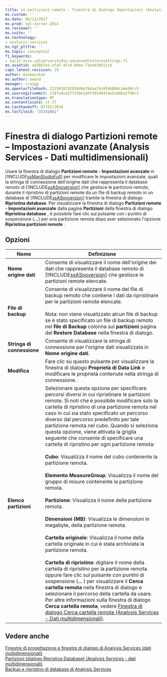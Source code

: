 ```yaml
---
title: Le partizioni remote - finestra di dialogo Impostazioni (Analysis Services - dati multidimensionali) avanzate | Microsoft Docs
ms.custom: ''
ms.date: 06/13/2017
ms.prod: sql-server-2014
ms.reviewer: ''
ms.suite: ''
ms.technology:
- analysis-services
ms.tgt_pltfrm: ''
ms.topic: conceptual
f1_keywords:
- sql12.asvs.sqlserverstudio.advancedrestoresettings.f1
ms.assetid: a03bb7e1-efaf-47c8-b0ee-f3e4438311cb
caps.latest.revision: 19
author: minewiskan
ms.author: owend
manager: craigg
ms.openlocfilehash: 21550167b2850d8e76daa74c0fdb860ca4e98cc5
ms.sourcegitcommit: c18fadce27f330e1d4f36549414e5c84ba2f46c2
ms.translationtype: MT
ms.contentlocale: it-IT
ms.lasthandoff: 07/02/2018
ms.locfileid: "37241661"
---
```

# <a name="remote-partitions---advanced-settings-dialog-box-analysis-services---multidimensional-data"></a>Finestra di dialogo Partizioni remote – Impostazioni avanzate (Analysis Services - Dati multidimensionali)
  Usare la finestra di dialogo **Partizioni remote - Impostazioni avanzate** in [!INCLUDE[ssManStudioFull](../includes/ssmanstudiofull-md.md)] per modificare le impostazioni avanzate, quali la stringa di connessione dell'origine dati che rappresenta il database remoto di [!INCLUDE[ssASnoversion](../includes/ssasnoversion-md.md)] che gestisce le partizioni remote, durante il ripristino di partizioni remote da un file di backup remoto in un database di [!INCLUDE[ssASnoversion](../includes/ssasnoversion-md.md)] tramite la finestra di dialogo **Ripristina database**. Per visualizzare la finestra di dialogo **Partizioni remote - Impostazioni avanzate** dalla pagina **Partizioni** della finestra di dialogo **Ripristina database** , è possibile fare clic sul pulsante con i puntini di sospensione (**...**) per una partizione remota dopo aver selezionato l'opzione **Ripristina partizioni remote** .  
  
## <a name="options"></a>Opzioni  
  
|Nome|Definizione|  
|----------|----------------|  
|**Nome origine dati**|Consente di visualizzare il nome dell'origine dei dati che rappresenta il database remoto di [!INCLUDE[ssASnoversion](../includes/ssasnoversion-md.md)] che gestisce le partizioni remote elencate.|  
|**File di backup**|Consente di visualizzare il nome del file di backup remoto che contiene i dati da ripristinare per le partizioni remote elencate.<br /><br /> Nota: non viene visualizzato alcun file di backup se è stato specificato un file di backup remoto nel **file di Backup** colonna sul **partizioni** pagina del **Restore Database** nella finestra di dialogo.|  
|**Stringa di connessione**|Consente di visualizzare la stringa di connessione per l'origine dati visualizzata in **Nome origine dati**.|  
|**Modifica**|Fare clic su questo pulsante per visualizzare la finestra di dialogo **Proprietà di Data Link** e modificare le proprietà contenute nella stringa di connessione.|  
|**Elenco partizioni**|Selezionare questa opzione per specificare percorsi diversi in cui ripristinare le partizioni remote. Si noti che è possibile modificare solo la cartella di ripristino di una partizione remota nel caso in cui sia stato specificato un percorso diverso dal percorso predefinito per tale partizione remota nel cubo. Quando si seleziona questa opzione, viene attivata la griglia seguente che consente di specificare una cartella di ripristino per ogni partizione remota:<br /><br /> **Cubo**: Visualizza il nome del cubo contenente la partizione remota.<br /><br /> **Elemento MeasureGroup**: Visualizza il nome del gruppo di misure contenente la partizione remota.<br /><br /> **Partizione**: Visualizza il nome della partizione remota.<br /><br /> **Dimensioni (MB)**: Visualizza le dimensioni in megabyte, della partizione remota.<br /><br /> **Cartella originale**: Visualizza il nome della cartella originale in cui è stata archiviata la partizione remota.<br /><br /> **Cartella di ripristino**: digitare il nome della cartella di ripristino per la partizione remota oppure fare clic sul pulsante con puntini di sospensione (**...** ) per visualizzare il **Cerca cartella remota** nella finestra di dialogo e selezionare il percorso della cartella da usare. Per altre informazioni sulla finestra di dialogo **Cerca cartella remota**, vedere [Finestra di dialogo Cerca cartella remota &#40;Analysis Services - Dati multidimensionali&#41;](browse-for-remote-folder-dialog-box-analysis-services-multidimensional-data.md).|  
  
## <a name="see-also"></a>Vedere anche  
 [Finestre di progettazione e finestre di dialogo di Analysis Services &#40;dati multidimensionali&#41;](analysis-services-designers-and-dialog-boxes-multidimensional-data.md)   
 [Partizioni &#40;dialogo Ripristina Database&#41; &#40;Analysis Services - dati multidimensionali&#41;](partitions-restore-database-dialog-box-analysis-services-multidimensional-data.md)   
 [Backup e ripristino di database di Analysis Services](multidimensional-models/backup-and-restore-of-analysis-services-databases.md)  
  
  
